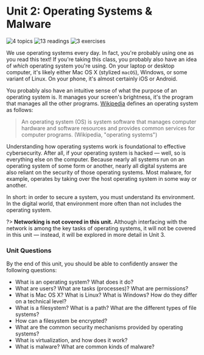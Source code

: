 # Unit 2: Operating Systems & Malware

![4 topics](https://img.shields.io/badge/Topics-4-success.svg)
![13 readings](https://img.shields.io/badge/Readings-12-yellow.svg)
![3 exercises](https://img.shields.io/badge/Exercises-2-informational.svg)

We use operating systems every day. In fact, you're probably using one as you read this text! If you're taking this class, you probably also have an idea of _which_ operating system you're using. On your laptop or desktop computer, it's likely either Mac OS X (stylized `macOS`), Windows, or some variant of Linux. On your phone, it's almost certainly iOS or Android.

You probably also have an intuitive sense of what the purpose of an operating system is. It manages your screen's brightness, it's the program that manages all the other programs. [Wikipedia](https://en.wikipedia.org/wiki/Operating_system) defines an operating system as follows:

> An operating system (OS) is system software that manages computer hardware and software resources and provides common services for computer programs. (Wikipedia, "operating systems")

Understanding how operating systems work is foundational to effective cybersecurity. After all, if your operating system is hacked — well, so is everything else on the computer. Because nearly all systems run on an operating system of some form or another, nearly all digital systems are also reliant on the security of those operating systems. Most malware, for example, operates by taking over the host operating system in some way or another.

In short: in order to secure a system, you must understand its environment. In the digital world, that environment more often than not includes the operating system.

?> **Networking is not covered in this unit.** Although interfacing with the network is among the key tasks of operating systems, it will not be covered in this unit — instead, it will be explored in more detail in Unit 3.

### Unit Questions

By the end of this unit, you should be able to confidently answer the following questions:

* What is an operating system? What does it do?
* What are users? What are tasks (processes)? What are permissions?
* What is Mac OS X? What is Linux? What is Windows? How do they differ on a technical level?
* What is a filesystem? What is a path? What are the different types of file systems?
* How can a filesystem be encrypted?
* What are the common security mechanisms provided by operating systems?
* What is virtualization, and how does it work?
* What is malware? What are common kinds of malware?